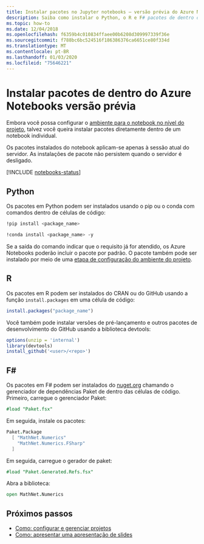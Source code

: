 ```yaml
---
title: Instalar pacotes no Jupyter notebooks – versão prévia do Azure Notebooks
description: Saiba como instalar o Python, o R e F# pacotes de dentro de um notebook Jupyter em execução no Azure.
ms.topic: how-to
ms.date: 12/04/2018
ms.openlocfilehash: f6359b4c010834ffaee00b6208d309997339f36e
ms.sourcegitcommit: f788bc6bc524516f186386376ca6651ce80f334d
ms.translationtype: MT
ms.contentlocale: pt-BR
ms.lasthandoff: 01/03/2020
ms.locfileid: "75646221"
---
```

# <a name="install-packages-from-within-azure-notebooks-preview"></a>Instalar pacotes de dentro do Azure Notebooks versão prévia

Embora você possa configurar o [ambiente para o notebook no nível do projeto](configure-manage-azure-notebooks-projects.md#configure-the-project-environment), talvez você queira instalar pacotes diretamente dentro de um notebook individual.

Os pacotes instalados do notebook aplicam-se apenas à sessão atual do servidor. As instalações de pacote não persistem quando o servidor é desligado.

[!INCLUDE [notebooks-status](../../includes/notebooks-status.md)]

## <a name="python"></a>Python

Os pacotes em Python podem ser instalados usando o pip ou o conda com comandos dentro de células de código:

```bash
!pip install <package_name>

!conda install <package_name> -y
```

Se a saída do comando indicar que o requisito já for atendido, os Azure Notebooks poderão incluir o pacote por padrão. O pacote também pode ser instalado por meio de uma [etapa de configuração do ambiente do projeto](configure-manage-azure-notebooks-projects.md#configure-the-project-environment).

## <a name="r"></a>R

Os pacotes em R podem ser instalados do CRAN ou do GitHub usando a função `install.packages` em uma célula de código:

```r
install.packages("package_name")
```

Você também pode instalar versões de pré-lançamento e outros pacotes de desenvolvimento do GitHub usando a biblioteca devtools:

```r
options(unzip = 'internal')
library(devtools)
install_github('<user>/<repo>')
```

## <a name="f"></a>F#

Os pacotes em F# podem ser instalados do [nuget.org](https://www.nuget.org) chamando o gerenciador de dependências Paket de dentro das células de código. Primeiro, carregue o gerenciador Paket:

```fsharp
#load "Paket.fsx"
```

Em seguida, instale os pacotes:

```fsharp
Paket.Package
  [ "MathNet.Numerics"
    "MathNet.Numerics.FSharp"
  ]
```

Em seguida, carregue o gerador de paket:
```fsharp
#load "Paket.Generated.Refs.fsx"
```

Abra a biblioteca:
```fsharp
open MathNet.Numerics
```

## <a name="next-steps"></a>Próximos passos

- [Como: configurar e gerenciar projetos](configure-manage-azure-notebooks-projects.md)
- [Como: apresentar uma apresentação de slides](present-jupyter-notebooks-slideshow.md)
